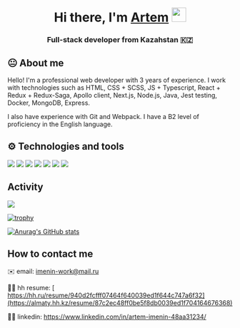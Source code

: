 <h1 align="center">Hi there, I'm <a href="" target="_blank">Artem</a> 
<img src="https://github.com/blackcater/blackcater/raw/main/images/Hi.gif" height="32"/></h1>
<h3 align="center">Full-stack developer from Kazahstan 🇰🇿</h3>

## 😐 About me

Hello! I'm a professional web developer with 3 years of experience. I work with technologies such as HTML, CSS + SCSS, JS + Typescript, React + Redux + Redux-Saga, Apollo client, Next.js, Node.js, Java, Jest testing, Docker, MongoDB, Express.

I also have experience with Git and Webpack. I have a B2 level of proficiency in the English language.

## ⚙️ Technologies and tools

![](https://img.shields.io/badge/OS-Windows-informational?style=flat&logo=<LOGO_NAME>&logoColor=white&color=2bbc8a)
![](https://img.shields.io/badge/Language-JavaScript-informational?style=flat&logo=<LOGO_NAME>&logoColor=white&color=2bbc8a)
![](https://img.shields.io/badge/Framework-React-informational?style=flat&logo=<LOGO_NAME>&logoColor=white&color=2bbc8a)
![](https://img.shields.io/badge/Language-TypeScript-informational?style=flat&logo=<LOGO_NAME>&logoColor=white&color=2bbc8a)
![](https://img.shields.io/badge/Language-Java-informational?style=flat&logo=<LOGO_NAME>&logoColor=white&color=2bbc8a)
![](https://img.shields.io/badge/CodeEditor-VSCode-informational?style=flat&logo=<LOGO_NAME>&logoColor=white&color=2bbc8a)
![](https://img.shields.io/badge/Tools-Docker-informational?style=flat&logo=<LOGO_NAME>&logoColor=white&color=2bbc8a)

## Activity
![](https://github-profile-summary-cards.vercel.app/api/cards/profile-details?username=aimenin&theme=solarized_dark)

[![trophy](https://github-profile-trophy.vercel.app/?username=ryo-ma)](https://github.com/ryo-ma/github-profile-trophy)

[![Anurag's GitHub stats](https://github-readme-stats.vercel.app/api?username=aimenin)](https://github.com/anuraghazra/github-readme-stats)

## How to contact me

✉️ email: imenin-work@mail.ru

👷‍♂️ hh resume: [ https://hh.ru/resume/940d2fcfff07464f640039ed1f644c747a6f32](https://almaty.hh.kz/resume/87c2ec48ff0be5f8db0039ed1f704164676368)

👷‍♂️ linkedin: https://www.linkedin.com/in/artem-imenin-48aa31234/

